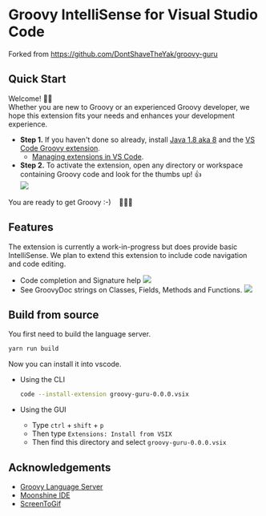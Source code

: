 # Groovy IntelliSense for Visual Studio Code

Forked from <https://github.com/DontShaveTheYak/groovy-guru>

## Quick Start

Welcome! 👋🏻<br/>
Whether you are new to Groovy or an experienced Groovy developer, we hope this
extension fits your needs and enhances your development experience.

* **Step 1.** If you haven't done so already, install [Java 1.8 aka 8](https://www.java.com/en/download/help/index_installing.html)
  and the [VS Code Groovy extension].
  * [Managing extensions in VS Code].
* **Step 2.** To activate the extension, open any directory or workspace
  containing Groovy code and look for the thumbs up! 👍  
  <img src="docs/images/status-bar.png">

You are ready to get Groovy :-) &nbsp;&nbsp; 🎉🎉🎉

## Features

The extension is currently a work-in-progress but does provide basic IntelliSense. We plan to extend this extension to include code navigation and code editing.

- Code completion and Signature help
  <img src="docs/images/completion-signature-help.gif">
- See GroovyDoc strings on Classes, Fields, Methods and Functions.
  <img src="docs/images/docstring-help.gif">

## Build from source

You first need to build the language server.

```sh
yarn run build
```

Now you can install it into vscode.

- Using the CLI
  ```sh
  code --install-extension groovy-guru-0.0.0.vsix
  ```

- Using the GUI
  - Type `ctrl` + `shift` + `p`
  - Then type `Extensions: Install from VSIX`
  - Then find this directory and select `groovy-guru-0.0.0.vsix`

## Acknowledgements
* [Groovy Language Server](https://github.com/prominic/groovy-language-server)
* [Moonshine IDE](https://moonshine-ide.com)
* [ScreenToGif](https://github.com/NickeManarin/ScreenToGif/)
<!-- * [Best-README-Template](https://github.com/othneildrew/Best-README-Template) -->

[Managing extensions in VS Code]: https://code.visualstudio.com/docs/editor/extension-gallery
[VS Code Groovy extension]: https://marketplace.visualstudio.com/items?itemName=DontShaveTheYak.groovy-guru
